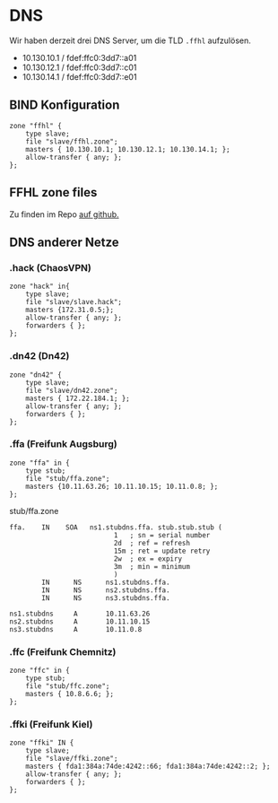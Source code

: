 # DNS

Wir haben derzeit drei DNS Server, um die TLD `.ffhl` aufzulösen.

 * 10.130.10.1 / fdef:ffc0:3dd7::a01
 * 10.130.12.1 / fdef:ffc0:3dd7::c01
 * 10.130.14.1 / fdef:ffc0:3dd7::e01

## BIND Konfiguration

    zone "ffhl" {
        type slave;
        file "slave/ffhl.zone";
        masters { 10.130.10.1; 10.130.12.1; 10.130.14.1; };
        allow-transfer { any; };
    };

## FFHL zone files

Zu finden im Repo [auf github.](https://github.com/MetaMeute/ffhl-dns)

## DNS anderer Netze

### .hack (ChaosVPN)

    zone "hack" in{
        type slave;
        file "slave/slave.hack";
        masters {172.31.0.5;};
        allow-transfer { any; };
        forwarders { };
    };


### .dn42 (Dn42)

    zone "dn42" {
        type slave;
        file "slave/dn42.zone";
        masters { 172.22.184.1; };
        allow-transfer { any; };
        forwarders { };
    };

### .ffa (Freifunk Augsburg)

    zone "ffa" in {
        type stub;
        file "stub/ffa.zone";
        masters {10.11.63.26; 10.11.10.15; 10.11.0.8; };
    };

stub/ffa.zone

    ffa.    IN    SOA   ns1.stubdns.ffa. stub.stub.stub (
                              1   ; sn = serial number
                              2d  ; ref = refresh
                              15m ; ret = update retry
                              2w  ; ex = expiry
                              3m  ; min = minimum
                              )
            IN      NS      ns1.stubdns.ffa.
            IN      NS      ns2.stubdns.ffa.
            IN      NS      ns3.stubdns.ffa.

    ns1.stubdns     A       10.11.63.26
    ns2.stubdns     A       10.11.10.15
    ns3.stubdns     A       10.11.0.8

### .ffc (Freifunk Chemnitz)

    zone "ffc" in {
        type stub;
        file "stub/ffc.zone";
        masters { 10.8.6.6; };
    };

### .ffki (Freifunk Kiel)

    zone "ffki" IN {
        type slave;
        file "slave/ffki.zone";
        masters { fda1:384a:74de:4242::66; fda1:384a:74de:4242::2; };
        allow-transfer { any; };
        forwarders { };
    };

